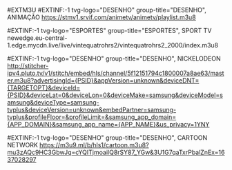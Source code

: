#EXTM3U
#EXTINF:-1 tvg-logo="DESENHO" group-title="DESENHO", ANIMAÇÃO
https://stmv1.srvif.com/animetv/animetv/playlist.m3u8

#EXTINF:-1 tvg-logo="ESPORTES" group-title="ESPORTES", SPORT TV
newedge.eu-central-1.edge.mycdn.live/live/vintequatrohrs2/vintequatrohrs2_2000/index.m3u8

#EXTINF:-1 tvg-logo="DESENHO" group-title="DESENHO", NICKELODEON
http://stitcher-ipv4.pluto.tv/v1/stitch/embed/hls/channel/5f12151794c1800007a8ae63/master.m3u8?advertisingId={PSID}&appVersion=unknown&deviceDNT={TARGETOPT}&deviceId={PSID}&deviceLat=0&deviceLon=0&deviceMake=samsung&deviceModel=samsung&deviceType=samsung-tvplus&deviceVersion=unknown&embedPartner=samsung-tvplus&profileFloor=&profileLimit=&samsung_app_domain={APP_DOMAIN}&samsung_app_name={APP_NAME}&us_privacy=1YNY

#EXTINF:-1 tvg-logo="DESENHO" group-title="DESENHO", CARTOON NETWORK
https://m3u9.ml/b/hls1/cartoon.m3u8?mu3zAQc9HC3GbwJq=cYQITjmoailQ8rSY87_YGw&3U1G7qaTxrPbalZnEx=1637028297
